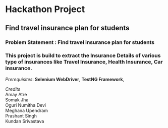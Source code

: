 # Hackathon Project

## Find travel insurance plan for students
### Problem Statement : Find travel insurance plan for students

### This project is build to extract the Insurance Details of various type of insurances like Travel Insurance, Health Insurance, Car insurance.

*Prerequisites*:
**Selenium WebDriver**,
**TestNG Framework**,


*Credits*<br />
Amay Atre<br />
Somak Jha<br />
Oguri Numitha Devi<br />
Meghana Upendram<br />
Prashant Singh<br />
Kundan Srivastava<br />
